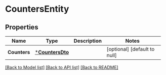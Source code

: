 # CountersEntity

## Properties
Name | Type | Description | Notes
------------ | ------------- | ------------- | -------------
**Counters** | [***CountersDto**](CountersDTO.md) |  | [optional] [default to null]

[[Back to Model list]](../README.md#documentation-for-models) [[Back to API list]](../README.md#documentation-for-api-endpoints) [[Back to README]](../README.md)

